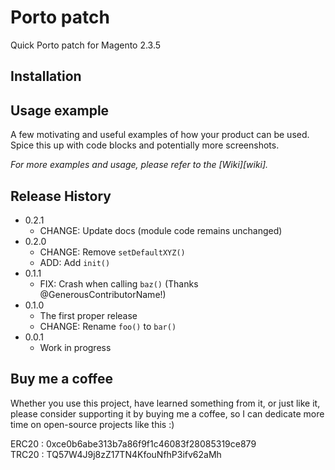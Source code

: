 # Porto patch
Quick Porto patch for Magento 2.3.5

## Installation


## Usage example

A few motivating and useful examples of how your product can be used. Spice this up with code blocks and potentially more screenshots.

_For more examples and usage, please refer to the [Wiki][wiki]._


## Release History

* 0.2.1
    * CHANGE: Update docs (module code remains unchanged)
* 0.2.0
    * CHANGE: Remove `setDefaultXYZ()`
    * ADD: Add `init()`
* 0.1.1
    * FIX: Crash when calling `baz()` (Thanks @GenerousContributorName!)
* 0.1.0
    * The first proper release
    * CHANGE: Rename `foo()` to `bar()`
* 0.0.1
    * Work in progress

## Buy me a coffee
Whether you use this project, have learned something from it, or just like it, please consider supporting it by buying me a coffee, so I can dedicate more time on open-source projects like this :)

ERC20 : 0xce0b6abe313b7a86f9f1c46083f28085319ce879<br>
TRC20 : TQ57W4J9j8zZ17TN4KfouNfhP3ifv62aMh

